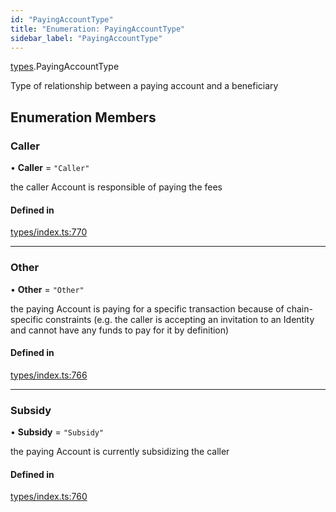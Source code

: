 ```yaml
---
id: "PayingAccountType"
title: "Enumeration: PayingAccountType"
sidebar_label: "PayingAccountType"
---
```


[types](../../../modules/Types/Types.md).PayingAccountType

Type of relationship between a paying account and a beneficiary

## Enumeration Members

### Caller

• **Caller** = ``"Caller"``

the caller Account is responsible of paying the fees

#### Defined in

[types/index.ts:770](https://github.com/PolymeshAssociation/polymesh-sdk/blob/07a4c5b0/src/types/index.ts#L770)

___

### Other

• **Other** = ``"Other"``

the paying Account is paying for a specific transaction because of
  chain-specific constraints (e.g. the caller is accepting an invitation to an Identity
  and cannot have any funds to pay for it by definition)

#### Defined in

[types/index.ts:766](https://github.com/PolymeshAssociation/polymesh-sdk/blob/07a4c5b0/src/types/index.ts#L766)

___

### Subsidy

• **Subsidy** = ``"Subsidy"``

the paying Account is currently subsidizing the caller

#### Defined in

[types/index.ts:760](https://github.com/PolymeshAssociation/polymesh-sdk/blob/07a4c5b0/src/types/index.ts#L760)
